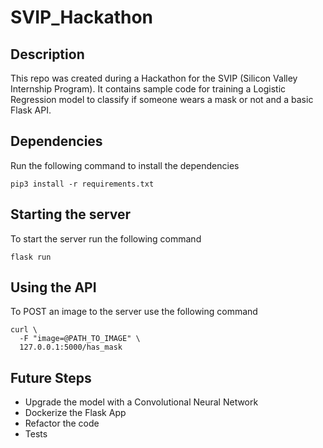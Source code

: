 # SVIP_Hackathon

## Description
This repo was created during a Hackathon for the SVIP (Silicon Valley Internship Program). It contains sample code for training a Logistic Regression model to classify if someone wears a mask or not and a basic Flask API.

## Dependencies
Run the following command to install the dependencies
```
pip3 install -r requirements.txt
```

## Starting the server
To start the server run the following command
```
flask run
```

## Using the API
To POST an image to the server use the following command
```
curl \
  -F "image=@PATH_TO_IMAGE" \
  127.0.0.1:5000/has_mask
```

## Future Steps
* Upgrade the model with a Convolutional Neural Network
* Dockerize the Flask App
* Refactor the code
* Tests
